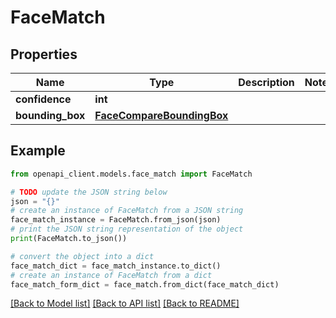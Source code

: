 # FaceMatch


## Properties

Name | Type | Description | Notes
------------ | ------------- | ------------- | -------------
**confidence** | **int** |  | 
**bounding_box** | [**FaceCompareBoundingBox**](FaceCompareBoundingBox.md) |  | 

## Example

```python
from openapi_client.models.face_match import FaceMatch

# TODO update the JSON string below
json = "{}"
# create an instance of FaceMatch from a JSON string
face_match_instance = FaceMatch.from_json(json)
# print the JSON string representation of the object
print(FaceMatch.to_json())

# convert the object into a dict
face_match_dict = face_match_instance.to_dict()
# create an instance of FaceMatch from a dict
face_match_form_dict = face_match.from_dict(face_match_dict)
```
[[Back to Model list]](../README.md#documentation-for-models) [[Back to API list]](../README.md#documentation-for-api-endpoints) [[Back to README]](../README.md)


